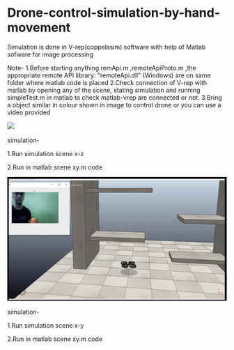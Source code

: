 # Drone-control-simulation-by-hand-movement
Simulation is done in V-rep(coppelasim) software with help of Matlab sofware for image processing

Note- 1.Before starting anything remApi.m ,remoteApiProto.m ,the appropriate remote API library: "remoteApi.dll" (Windows) are on same folder where matlab code is placed
      2.Check connection of V-rep with matlab by opening any of the scene, stating simulation and running simpleTest.m in matlab to check matlab-vrep are connected or not.
      3.Bring a object similar in colour shown in image to control drone or you can use a video provided 
      
![](picture/x-z.gif)

simulation- 

1.Run simulation scene x-z 

2.Run in matlab scene xy.m code 
            
![](picture/x-y.gif)

simulation- 

1.Run simulation scene x-y 

2.Run in matlab scene xy.m code
